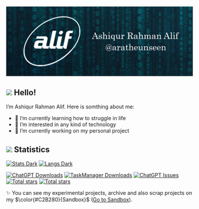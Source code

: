 ![Header](https://github.com/aratheunseen/aratheunseen/blob/master/src/header.jpg "Header")

## <img src="https://github.com/aratheunseen/aratheunseen/assets/62181222/8b256daf-19e7-4dbc-8aa5-92bf5b100abe" width="30px"> Hello!


I’m Ashiqur Rahman Alif. Here is somthing about me:

- 🌱 I’m currently learning how to struggle in life
- 👀 I’m interested in any kind of technology
- 🔬 I’m currently working on my personal project
<!-- 📫 Contact me via [LinkedIn](https://www.linkedin.com/in/aratheunseen)-->

<!--
## <img src="https://github.com/aratheunseen/aratheunseen/assets/62181222/18030772-29bb-424a-b2c4-6ae05a4a5baa" width="40px"> Skills
```json
{
  "programming" : ["ython","c++"],
  ""
}
```
-->

## <img src="https://github.com/aratheunseen/aratheunseen/assets/62181222/a0027409-548d-4da8-b129-f421f5afb638" width="35px"> Statistics

<a href="#">![Stats Dark](https://github-readme-stats.vercel.app/api?username=aratheunseen&show_icons=true&hide=&show=reviews,discussions_answered&theme=transparent)</a>
<a href="#">![Langs Dark](https://github-readme-stats.vercel.app/api/top-langs/?username=aratheunseen&theme=transparent&hide_progress=false&layout=donut&langs_count=6&size_weight=0.5&count_weight=0.5&hide=CMake,html,css)</a>

<a href="https://github.com/aratheunseen/ChatGPT-app/releases/download/v1.0.0%2B1/ChatGPT-v1.0.0.apk">![ChatGPT Downloads](https://img.shields.io/github/downloads/aratheunseen/chatgpt/total?logo=android&label=ChatGPT&color=0E972D)</a>
<a href="https://github.com/aratheunseen/task-manager/releases/download/android/todo-android.apk">![TaskManager Downloads](https://img.shields.io/github/downloads/aratheunseen/task-manager/total?logo=android&label=TaskManager&color=0E972D)</a>
<a href="#">![ChatGPT Issues](https://img.shields.io/github/issues/aratheunseen/chatgpt?label=Issues)</a>
<a href="#">![Total stars](https://img.shields.io/github/stars/aratheunseen?logo=star&label=Unseen%20Stars)</a>
<a href="#">![Total stars](https://img.shields.io/github/stars/aragle?logo=star&label=SandBox%20Stars)</a>

✨ You can see my experimental projects, archive and also scrap projects on my $\color{#C2B280}{Sandbox}$ ([Go to Sandbox](https://github.com/aragle)).
